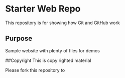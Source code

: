 # Starter Web Repo

This repository is for showing how Git and GitHub work

## Purpose

Sample website with plenty of files for demos

##Copyright
This is copy righted material 

Please fork this repository to 
